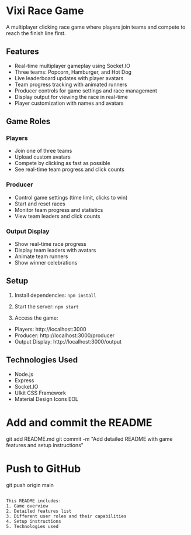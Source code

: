 # Vixi Race Game

A multiplayer clicking race game where players join teams and compete to reach the finish line first.

## Features

- Real-time multiplayer gameplay using Socket.IO
- Three teams: Popcorn, Hamburger, and Hot Dog
- Live leaderboard updates with player avatars
- Team progress tracking with animated runners
- Producer controls for game settings and race management
- Display output for viewing the race in real-time
- Player customization with names and avatars

## Game Roles

### Players
- Join one of three teams
- Upload custom avatars
- Compete by clicking as fast as possible
- See real-time team progress and click counts

### Producer
- Control game settings (time limit, clicks to win)
- Start and reset races
- Monitor team progress and statistics
- View team leaders and click counts

### Output Display
- Show real-time race progress
- Display team leaders with avatars
- Animate team runners
- Show winner celebrations

## Setup

1. Install dependencies:
```npm install```

2. Start the server:
```npm start```

3. Access the game:
- Players: http://localhost:3000
- Producer: http://localhost:3000/producer
- Output Display: http://localhost:3000/output

## Technologies Used

- Node.js
- Express
- Socket.IO
- UIkit CSS Framework
- Material Design Icons
EOL

# Add and commit the README
git add README.md
git commit -m "Add detailed README with game features and setup instructions"

# Push to GitHub
git push origin main
```

This README includes:
1. Game overview
2. Detailed features list
3. Different user roles and their capabilities
4. Setup instructions
5. Technologies used
